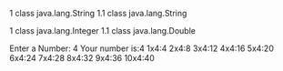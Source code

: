 1 class java.lang.String
1.1 class java.lang.String

1 class java.lang.Integer
1.1 class java.lang.Double

Enter a Number:
4
Your number is:4
1x4:4
2x4:8
3x4:12
4x4:16
5x4:20
6x4:24
7x4:28
8x4:32
9x4:36
10x4:40
